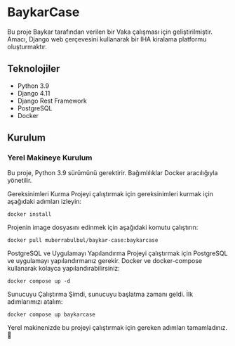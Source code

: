 # BaykarCase
Bu proje Baykar tarafından verilen bir Vaka çalışması için geliştirilmiştir. Amacı, Django web çerçevesini kullanarak bir IHA kiralama platformu oluşturmaktır.

## Teknolojiler
* Python 3.9
* Django 4.11
* Django Rest Framework
* PostgreSQL
* Docker

## Kurulum

### Yerel Makineye Kurulum
Bu proje, Python 3.9 sürümünü gerektirir. Bağımlılıklar Docker aracılığıyla yönetilir.

Gereksinimleri Kurma
Projeyi çalıştırmak için gereksinimleri kurmak için aşağıdaki adımları izleyin:

` docker install `

Projenin image dosyasını edinmek için aşağıdaki komutu çalıştırın:

` docker pull muberrabulbul/baykar-case:baykarcase `


PostgreSQL ve Uygulamayı Yapılandırma
Projeyi çalıştırmak için PostgreSQL ve uygulamayı yapılandırmanız gerekir. Docker ve docker-compose kullanarak kolayca yapılandırabilirsiniz:

` docker compose up -d `

Sunucuyu Çalıştırma
Şimdi, sunucuyu başlatma zamanı geldi. İlk adımlarımızı atalım:

` docker compose up baykarcase `


Yerel makinenizde bu projeyi çalıştırmak için gereken adımları tamamladınız. 🚀
